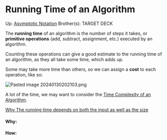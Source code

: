 # Running Time of an Algorithm

Up: [Asymptotic Notation](asymptotic_notation)
Brother(s):
TARGET DECK

The **running time** of an algorithm is the number of steps it takes, or **primitive operations** (add, subtract, assignment, etc.) executed by an algorithm.

Counting these operations can give a good estimate to the running time of an algorithm, as they all take some time, which adds up.

Some may take more time than others, so we can assign a **cost** to each operation, like so:

![Pasted image 20240130202103.png](pasted_image_20240130202103.png)

A lot of the time, we may want to consider the [Time Complexity of an Algorithm](time_complexity_of_an_algorithm).

[Why The running time depends on both the input as well as the size](why_the_running_time_depends_on_both_the_input_as_well_as_the_size)


































#### Why:
#### How:









